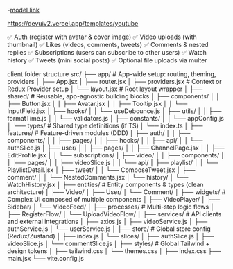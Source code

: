 -[model link](https://app.eraser.io/workspace/YtPqZ1VogxGy1jzIDkzj)

https://devuiv2.vercel.app/templates/youtube

✅ Auth (register with avatar & cover image)
✅ Video uploads (with thumbnail)
✅ Likes (videos, comments, tweets)
✅ Comments & nested replies
✅ Subscriptions (users can subscribe to other users)
✅ Watch history
✅ Tweets (mini social posts)
✅ Optional file uploads via multer


client folder structure
src/
├── app/                           # App-wide setup: routing, theming, providers
│   ├── App.jsx
│   ├── router.jsx
│   ├── providers.jsx              # Context or Redux Provider setup
│   └── layout.jsx                 # Root layout wrapper
│
├── shared/                        # Reusable, app-agnostic building blocks
│   ├── components/
│   │   ├── Button.jsx
│   │   ├── Avatar.jsx
│   │   ├── Tooltip.jsx
│   │   └── InputField.jsx
│   ├── hooks/
│   │   └── useDebounce.js
│   ├── utils/
│   │   ├── formatTime.js
│   │   └── validators.js
│   ├── constants/
│   │   └── appConfig.js
│   └── types/                     # Shared type definitions (if TS)
│       └── index.ts
│
├── features/                      # Feature-driven modules (DDD)
│   ├── auth/
│   │   ├── components/
│   │   ├── pages/
│   │   ├── hooks/
│   │   ├── api/
│   │   └── authSlice.js
│   ├── user/
│   │   ├── pages/
│   │   ├── ChannelPage.jsx
│   │   ├── EditProfile.jsx
│   │   └── subscriptions/
│   ├── video/
│   │   ├── components/
│   │   ├── pages/
│   │   ├── videoSlice.js
│   │   └── api/
│   ├── playlist/
│   │   └── PlaylistDetail.jsx
│   ├── tweet/
│   │   └── ComposeTweet.jsx
│   ├── comment/
│   │   └── NestedComments.jsx
│   └── history/
│       └── WatchHistory.jsx
│
├── entities/                      # Entity components & types (clean architecture)
│   ├── Video/
│   ├── User/
│   └── Comment/
│
├── widgets/                       # Complex UI composed of multiple components
│   ├── VideoPlayer/
│   ├── Sidebar/
│   └── VideoFeed/
│
├── processes/                     # Multi-step logic flows
│   ├── RegisterFlow/
│   └── UploadVideoFlow/
│
├── services/                      # API clients and external integrations
│   ├── axios.js
│   ├── videoService.js
│   ├── authService.js
│   └── userService.js
│
├── store/                         # Global store config (Redux/Zustand)
│   ├── index.js
│   └── slices/
│       ├── authSlice.js
│       ├── videoSlice.js
│       └── commentSlice.js
│
├── styles/                        # Global Tailwind + design tokens
│   ├── tailwind.css
│   └── themes.css
│
├── index.css
├── main.jsx
└── vite.config.js